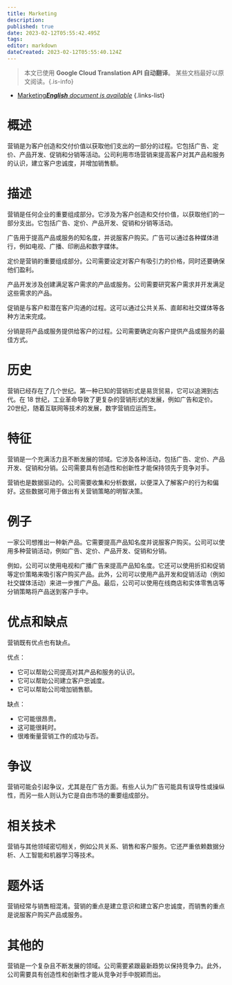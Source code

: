 ```yaml
---
title: Marketing
description: 
published: true
date: 2023-02-12T05:55:42.495Z
tags: 
editor: markdown
dateCreated: 2023-02-12T05:55:40.124Z
---
```


> 本文已使用 **Google Cloud Translation API 自动翻译**。
某些文档最好以原文阅读。{.is-info}



- [Marketing***English** document is available*](/en/Knowledge-base/Dictionary/marketing)
{.links-list}


# 概述

营销是为客户创造和交付价值以获取他们支出的一部分的过程。它包括广告、定价、产品开发、促销和分销等活动。公司利用市场营销来提高客户对其产品和服务的认识，建立客户忠诚度，并增加销售额。

# 描述

营销是任何企业的重要组成部分。它涉及为客户创造和交付价值，以获取他们的一部分支出。它包括广告、定价、产品开发、促销和分销等活动。

广告用于提高产品或服务的知名度，并说服客户购买。广告可以通过各种媒体进行，例如电视、广播、印刷品和数字媒体。

定价是营销的重要组成部分。公司需要设定对客户有吸引力的价格，同时还要确保他们盈利。

产品开发涉及创建满足客户需求的产品或服务。公司需要研究客户需求并开发满足这些需求的产品。

促销是与客户和潜在客户沟通的过程。这可以通过公共关系、直邮和社交媒体等各种方法来完成。

分销是将产品或服务提供给客户的过程。公司需要确定向客户提供产品或服务的最佳方式。

# 历史

营销已经存在了几个世纪。第一种已知的营销形式是易货贸易，它可以追溯到古代。在 18 世纪，工业革命导致了更复杂的营销形式的发展，例如广告和定价。 20世纪，随着互联网等技术的发展，数字营销应运而生。

# 特征

营销是一个充满活力且不断发展的领域。它涉及各种活动，包括广告、定价、产品开发、促销和分销。公司需要具有创造性和创新性才能保持领先于竞争对手。

营销也是数据驱动的。公司需要收集和分析数据，以便深入了解客户的行为和偏好。这些数据可用于做出有关营销策略的明智决策。

# 例子

一家公司想推出一种新产品。它需要提高产品知名度并说服客户购买。公司可以使用多种营销活动，例如广告、定价、产品开发、促销和分销。

例如，公司可以使用电视和广播广告来提高产品知名度。它还可以使用折扣和促销等定价策略来吸引客户购买产品。此外，公司可以使用产品开发和促销活动（例如社交媒体活动）来进一步推广产品。最后，公司可以使用在线商店和实体零售店等分销策略将产品送到客户手中。

# 优点和缺点

营销既有优点也有缺点。

优点：

- 它可以帮助公司提高对其产品和服务的认识。
- 它可以帮助公司建立客户忠诚度。
- 它可以帮助公司增加销售额。

缺点：

- 它可能很昂贵。
- 这可能很耗时。
- 很难衡量营销工作的成功与否。

# 争议

营销可能会引起争议，尤其是在广告方面。有些人认为广告可能具有误导性或操纵性，而另一些人则认为它是自由市场的重要组成部分。

# 相关技术

营销与其他领域密切相关，例如公共关系、销售和客户服务。它还严重依赖数据分析、人工智能和机器学习等技术。

# 题外话

营销经常与销售相混淆。营销的重点是建立意识和建立客户忠诚度，而销售的重点是说服客户购买产品或服务。

# 其他的

营销是一个复杂且不断发展的领域。公司需要紧跟最新趋势以保持竞争力。此外，公司需要具有创造性和创新性才能从竞争对手中脱颖而出。